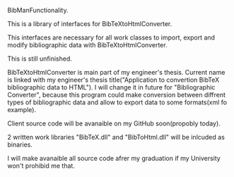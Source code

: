 BibManFunctionality.

This is a library of interfaces for BibTeXtoHtmlConverter.

This interfaces are necessary for all work classes to import, export and modify bibliographic data with BibTeXtoHtmlConverter.

This is still unfinished.

BibTeXtoHtmlConverter is main part of my engineer's thesis. Current name is linked with my engineer's thesis title("Application to convertion BibTeX bibliographic data to HTML"). I will change it in future for "Bibliographic Converter", because this program could make conversion between diffrent types of bibliographic data and allow to export data to some formats(xml fo example).

Client source code will be avanaible on my GitHub soon(propobly today).

2 written work libraries "BibTeX.dll" and "BibToHtml.dll" will be inlcuded as binaries.

I will make avanaible all source code afrer my graduation if my University won't prohibid me that.
